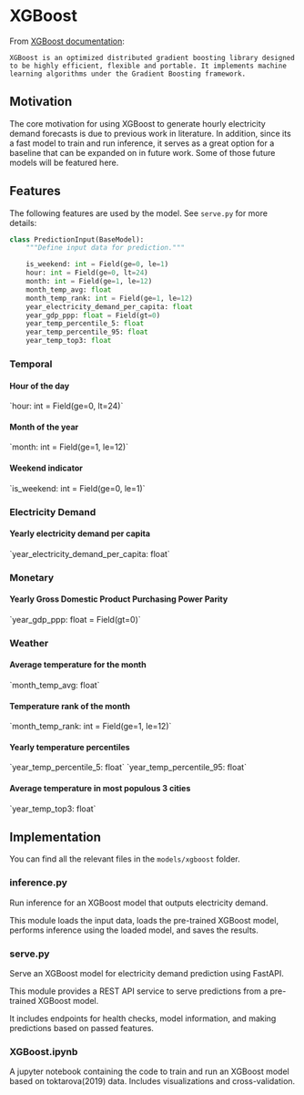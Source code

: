 # XGBoost

From [XGBoost documentation](https://xgboost.readthedocs.io/en/stable/):

`XGBoost is an optimized distributed gradient boosting library designed to be highly efficient, flexible and portable.
It implements machine learning algorithms under the Gradient Boosting framework.`

## Motivation

The core motivation for using XGBoost to generate hourly electricity demand forecasts is due to previous work in literature.
In addition, since its a fast model to train and run inference,
it serves as a great option for a baseline that can be expanded on in future work.
Some of those future models will be featured here.

## Features

The following features are used by the model.
See `serve.py` for more details:

```python
class PredictionInput(BaseModel):
    """Define input data for prediction."""

    is_weekend: int = Field(ge=0, le=1)
    hour: int = Field(ge=0, lt=24)
    month: int = Field(ge=1, le=12)
    month_temp_avg: float
    month_temp_rank: int = Field(ge=1, le=12)
    year_electricity_demand_per_capita: float
    year_gdp_ppp: float = Field(gt=0)
    year_temp_percentile_5: float
    year_temp_percentile_95: float
    year_temp_top3: float
```

<h3>Temporal</h3>

<h4>Hour of the day</h4>
`hour: int = Field(ge=0, lt=24)`

<h4>Month of the year</h4>
`month: int = Field(ge=1, le=12)`

<h4>Weekend indicator</h4>
`is_weekend: int = Field(ge=0, le=1)`

<h3>Electricity Demand</h3>

<h4>Yearly electricity demand per capita</h4>
`year_electricity_demand_per_capita: float`

<h3>Monetary</h3>

<h4>Yearly Gross Domestic Product Purchasing Power Parity</h4>
`year_gdp_ppp: float = Field(gt=0)`

<h3>Weather</h3>

<h4>Average temperature for the month</h4>
`month_temp_avg: float`

<h4>Temperature rank of the month</h4>
`month_temp_rank: int = Field(ge=1, le=12)`

<h4>Yearly temperature percentiles</h4>
`year_temp_percentile_5: float`
`year_temp_percentile_95: float`

<h4>Average temperature in most populous 3 cities</h4>
`year_temp_top3: float`

## Implementation

You can find all the relevant files in the `models/xgboost` folder.

### inference.py

Run inference for an XGBoost model that outputs electricity demand.

This module loads the input data, loads the pre-trained XGBoost model,
performs inference using the loaded model, and saves the results.

### serve.py

Serve an XGBoost model for electricity demand prediction using FastAPI.

This module provides a REST API service to serve predictions from
a pre-trained XGBoost model.

It includes endpoints for health checks, model information,
and making predictions based on passed features.

### XGBoost.ipynb

A jupyter notebook containing the code to train and run an XGBoost model based on toktarova(2019) data.
Includes visualizations and cross-validation.